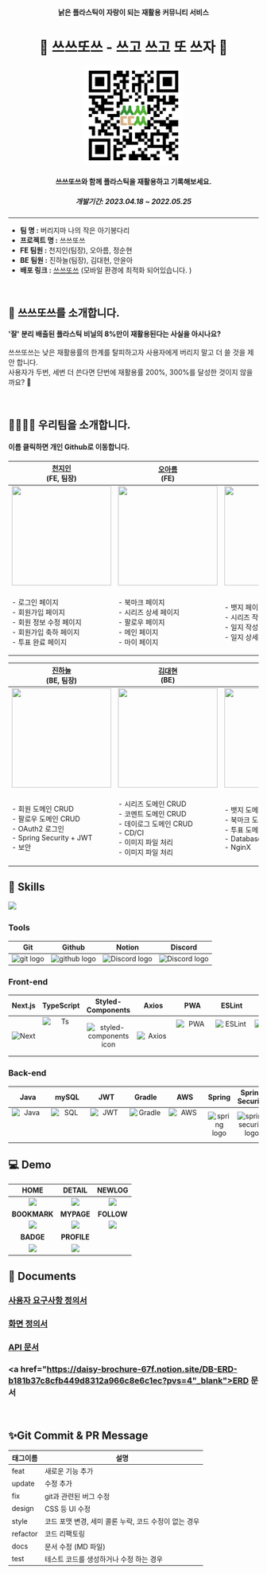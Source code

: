 <div align="center">
  <h4> 낡은 플라스틱이 자랑이 되는 재활용 커뮤니티 서비스</h4>
  <h1>🌳 쓰쓰또쓰 - 쓰고 쓰고 또 쓰자 🌳</h1>
</div>

<div align="center">
  <img src="https://raw.githubusercontent.com/codestates-seb/seb43_main_008/main/client/public/images/qrCode.png" width="200px" height="200px">
  <h4>쓰쓰또쓰와 함께 플라스틱을 재활용하고 기록해보세요.</h4>
  <h5 align="center">개발기간: 2023.04.18 ~ 2022.05.25</h5>
</div>

---

- **팀 명 :** 버리지마 나의 작은 아기봉다리
- **프로젝트 명 :** 쓰쓰또쓰
- **FE 팀원 :** 천지인(팀장), 오아름, 정순현
- **BE 팀원 :** 진하늘(팀장), 김대현, 안윤아
- **배포 링크 :** <a href='https://ssdss.vercel.app' target='_blank'>쓰쓰또쓰</a> (모바일 환경에 최적화 되어있습니다. )

<br>

## 📢 쓰쓰또쓰를 소개합니다. 
**'잘' 분리 배출된 플라스틱 비닐의 8%만이 재활용된다는 사실을 아시나요?** <br><br>
쓰쓰또쓰는 낮은 재활용률의 한계를 탈피하고자 사용자에게 버리지 말고 더 쓸 것을 제안 합니다. <br>
사용자가 두번, 세번 더 쓴다면 단번에 재활용률 200%, 300%를 달성한 것이지 않을까요? 👀 <br>

<br>

## 👨‍👩‍👧‍👦 우리팀을 소개합니다. 
#### 이름 클릭하면 개인 Github로 이동합니다.

| [천지인](https://github.com/jiin9999)<br>(FE, 팀장)| [오아름](https://github.com/Aroma-oh)<br>(FE)| [정순현](https://github.com/jungsoonhyun)  <br>(FE)|
|:----------------:|:----------------:|:----------------:|
|<img src="https://cdn.discordapp.com/attachments/1101112392659767369/1113236228351991869/421b971f5aaff0b5.png" width="200px" height="200px">    |<img src="https://cdn.discordapp.com/attachments/1101112392659767369/1113236380366159994/a2125abea89bbbe1.png" width="200px" height="200px">    |<img src="https://cdn.discordapp.com/attachments/1101112392659767369/1113237188902125608/32b8a4bccba3ad5f.png" width="200px" height="200px">|
| <p align="left">- 로그인 페이지<br/> - 회원가입 페이지<br/> - 회원 정보 수정 페이지<br/> - 회원가입 축하 페이지<br/> - 투표 완료 페이지</p> | <p align="left">- 북마크 페이지<br/> - 시리즈 상세 페이지</br> - 팔로우 페이지</br> - 메인 페이지</br> - 마이 페이지</br></p> | <p align="left">- 뱃지 페이지<br/> - 시리즈 작성페이지<br/> - 일지 작성 페이지</br>- 일지 상세페이지</br></p> |

| [진하늘](https://github.com/mewluee)<br>(BE, 팀장)| [김대현](https://github.com/NewfileDOTpy)<br>(BE)| [안윤아](https://github.com/digital-hamster)   <br>(BE)|
|:----------------:|:----------------:|:----------------:|
| <img src="https://cdn.discordapp.com/attachments/1101112392659767369/1113236311986405406/0bf74084411d2309.png" width="200px" height="200px"> | <img src="https://cdn.discordapp.com/attachments/1101112392659767369/1113236110362034196/f9ec1fb7f9a35b2f.png" width="200px" height="200px"> | <img src="https://cdn.discordapp.com/attachments/1101112392659767369/1113236995800576120/aee0cf8f08b07ff1.png" width="200px" height="200px"> |
|<p align="left">- 회원 도메인 CRUD</br> - 팔로우 도메인 CRUD</br> - OAuth2 로그인</br> - Spring Security + JWT</br> - 보안 </p> |<p align="left">- 시리즈 도메인 CRUD</br> - 코멘트 도메인 CRUD</br> - 데이로그 도메인 CRUD</br> - CD/CI</br> - 이미지 파일 처리</br> - 이미지 파일 처리</p>|<p align="left">- 뱃지 도메인 CRUD</br> - 북마크 도메인 CRUD</br> - 투표 도메인 CRUD</br> - Database Administrator</br> - NginX </p>    


## 🔧 Skills
<img src="https://user-images.githubusercontent.com/119935602/244271585-ef5d1ff8-6c06-44ee-a0f5-947361afff48.PNG">

### Tools
| Git | Github | Notion | Discord | 
| :---: | :---: | :---: | :---: |
| <img alt="git logo" src="https://git-scm.com/images/logos/logomark-orange@2x.png" width="65" height="65" > | <img alt="github logo" src="https://github.githubassets.com/images/modules/logos_page/GitHub-Mark.png" width="65" height="65"> | <img alt="Discord logo" src=https://upload.wikimedia.org/wikipedia/commons/thumb/e/e9/Notion-logo.svg/800px-Notion-logo.svg.png height="65" width="65"> | <img alt="Discord logo" src="https://assets-global.website-files.com/6257adef93867e50d84d30e2/62595384e89d1d54d704ece7_3437c10597c1526c3dbd98c737c2bcae.svg" height="65" width="65"> | 
### Front-end
| Next.js | TypeScript | Styled-<br>Components | Axios | PWA | ESLint | Prettier |
| :---: | :---: | :---: | :---: | :---: | :---: | :---: |
| <img alt="Next" src ="https://d2nir1j4sou8ez.cloudfront.net/wp-content/uploads/2021/12/nextjs-boilerplate-logo.png" width="65" height="65" /> | <div style="display: flex; align-items: flex-start;"><img src="https://techstack-generator.vercel.app/ts-icon.svg" alt="Ts" width="75" height="75" /></div> | <img src="https://styled-components.com/logo.png" alt="styled-components icon" width="65" height="65" /> | <div style="display: flex; align-items: flex-start;"><img src="https://upload.wikimedia.org/wikipedia/commons/d/d1/Axios_%28computer_library%29_logo.svg" alt="Axios" width="65"/></div> | <div style="display: flex; align-items: flex-start;"><img src="https://img.uxwing.com/wp-content/themes/uxwing/download/brands-social-media/pwa-icon.png" alt="PWA" width="65" height="65" /></div> | <div style="display: flex; align-items: flex-start;"><img src="https://images.credly.com/images/e6eebd0c-6a17-4c06-b172-02ca9f6beb06/eslint.png" alt="ESLint" width="65" height="65" /></div> | <div style="display: flex; align-items: flex-start;"><img src="https://techstack-generator.vercel.app/prettier-icon.svg" alt="Prettier" width="65" height="65" /></div> |

### Back-end
| Java | mySQL | JWT |Gradle| AWS | Spring | Spring<br>Security| Spring<br>Boot |
| :---: | :---: | :---: | :---: | :---: | :---: | :---:| :---: |
| <div style="display: flex; align-items: flex-start;"><img src="https://techstack-generator.vercel.app/java-icon.svg" alt="Java" width="65" height="65" /></div> | <div style="display: flex; align-items: flex-start;"><img src="https://techstack-generator.vercel.app/mysql-icon.svg" alt="SQL" width="65" height="65" /></div> | <div style="display: flex; align-items: flex-start;"><img src="https://cdn.worldvectorlogo.com/logos/jwt-3.svg" alt="JWT" width="65" height="65" /></div> | <div style="display: flex; align-items: flex-start;"><img src="https://gradle.org/images/gradle-knowledge-graph-logo.png?20170228" alt="Gradle" width="65" height="65" /></div> | <div style="display: flex; align-items: flex-start;"><img src="https://techstack-generator.vercel.app/aws-icon.svg" alt="AWS" width="65" height="65" /></div> | <img alt="spring logo" src="https://www.vectorlogo.zone/logos/springio/springio-icon.svg" height="50" width="50" > | <img alt="spring security logo" src="https://www.saashub.com/images/app/service_logos/129/rc71jd29uxtm/large.png?1580496061" height="50" width="50" >| <img alt="spring-boot logo" src="https://t1.daumcdn.net/cfile/tistory/27034D4F58E660F616" width="65" height="65" > |

## 💻 Demo
|**HOME**|**DETAIL**|**NEWLOG**|
|:---:|:---:|:---:|
|![](https://velog.velcdn.com/images/on002way/post/4254ff66-fa0e-4603-a9d2-146079f97798/image.gif)|![](https://velog.velcdn.com/images/on002way/post/b7fc0d7b-d390-4620-9952-3cc151dbb6c1/image.gif)|![](https://velog.velcdn.com/images/on002way/post/95caa7d5-67fc-49ac-b381-8737d6b7605e/image.gif)|
|**BOOKMARK**|**MYPAGE**|**FOLLOW**|
|![](https://velog.velcdn.com/images/on002way/post/1930afdb-725a-4008-828c-3ef54d7afb9a/image.gif)|![](https://velog.velcdn.com/images/on002way/post/f4de76c5-b4bc-4abe-ab3e-ef26b1c6bbb0/image.gif)|![](https://velog.velcdn.com/images/on002way/post/b733404d-1df1-4971-8d1e-3b9e8d29cb09/image.gif)|
|**BADGE**|**PROFILE**|
|![](https://velog.velcdn.com/images/on002way/post/c0222541-c80b-4f29-819c-76e287b99d4c/image.gif)|![](https://velog.velcdn.com/images/on002way/post/15ebc4ee-c8c1-48d1-816a-a18f892c7c18/image.gif)|

## :memo: Documents

### <a href="https://daisy-brochure-67f.notion.site/7dcb1ceb13664e24b651a3d7a56d4257?pvs=4">사용자 요구사항 정의서</a>
### <a href="https://daisy-brochure-67f.notion.site/e33b03b23a4a47258718333499f80833?pvs=4">화면 정의서</a>
### <a href="https://daisy-brochure-67f.notion.site/API-fe541ef8e9e946a89f4dacc35e17869e?pvs=4">API 문서</a>
### <a href="https://daisy-brochure-67f.notion.site/DB-ERD-b181b37c8cfb449d8312a966c8e6c1ec?pvs=4"_blank">ERD 문서</a>



<br>

## ✨Git Commit & PR Message

| 태그이름 | 설명                                                  |
| -------- | ----------------------------------------------------- |
| feat     | 새로운 기능 추가                                      |
| update     | 수정 추가                                      |
| fix      | git과 관련된 버그 수정                                             |
| design   | CSS 등 UI 수정                                 |
| style    | 코드 포맷 변경, 세미 콜론 누락, 코드 수정이 없는 경우 |
| refactor | 코드 리팩토링                                         |
| docs     | 문서 수정 (MD 파일)                                   |
| test     | 테스트 코드를 생성하거나 수정 하는 경우               |

